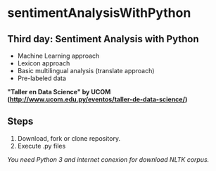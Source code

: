 # sentimentAnalysisWithPython

## Third day: Sentiment Analysis with Python
- Machine Learning approach
- Lexicon approach
- Basic multilingual analysis (translate approach)
- Pre-labeled data

**"Taller en Data Science" by UCOM (http://www.ucom.edu.py/eventos/taller-de-data-science/)**

## Steps
1. Download, fork or clone repository.
2. Execute .py files

*You need Python 3 and internet conexion for download NLTK corpus.*
